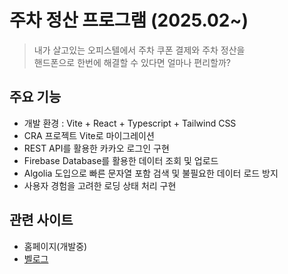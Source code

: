 # 주차 정산 프로그램 (2025.02~)

> 내가 살고있는 오피스텔에서 주차 쿠폰 결제와 주차 정산을 <br>
> 핸드폰으로 한번에 해결할 수 있다면 얼마나 편리할까?

## 주요 기능

- 개발 환경 : Vite + React + Typescript + Tailwind CSS
- CRA 프로젝트 Vite로 마이그레이션
- REST API를 활용한 카카오 로그인 구현
- Firebase Database를 활용한 데이터 조회 및 업로드
- Algolia 도입으로 빠른 문자열 포함 검색 및 불필요한 데이터 로드 방지
- 사용자 경험을 고려한 로딩 상태 처리 구현

## 관련 사이트

- 홈페이지(개발중)
- [벨로그](https://velog.io/@gaebaribari/series/parking)
